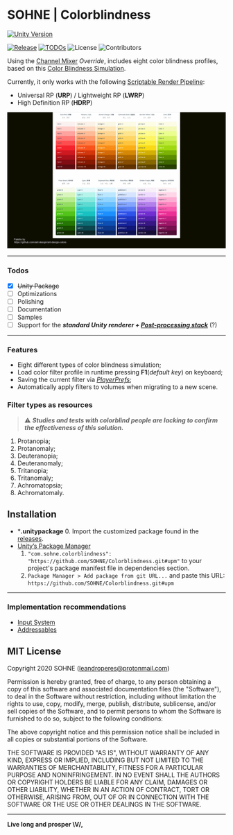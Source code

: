# SOHNE | Colorblindness
[![Unity Version](https://img.shields.io/badge/Unity-2018.4%20LTS+-green.svg?logo=unity&style=for-the-badge&colorA=000000)](https://store.unity.com/download?ref=personal)

[![Release](https://badgen.net/github/release/SOHNE/Colorblindness)][releases]  [![TODOs](https://badgen.net/https/api.tickgit.com/badgen/github.com/SOHNE/Colorblindness)](https://www.tickgit.com/browse?repo=github.com/SOHNE/Colorblindness) ![License](https://badgen.net/github/license/SOHNE/Colorblindness) ![Contributors](https://badgen.net/github/contributors/SOHNE/Colorblindness)

Using the [Channel Mixer] *Override*, includes eight color blindness profiles, based on this [Color Blindness Simulation].

Currently, it only works with the following [Scriptable Render Pipeline]:
  - Universal RP (**URP**) / Lightweight RP (**LWRP**)
  - High Definition RP (**HDRP**)

![Colorblindness demonstration][colorblindness-gif]

---


### Todos

- [x] ~~Unity Package~~
- [ ] Optimizations
- [ ] Polishing
- [ ] Documentation
- [ ] Samples
- [ ] Support for the ***standard Unity renderer + [Post-processing stack]*** (?)

---

### Features

  - Eight different types of color blindness simulation;
  - Load color filter profile in runtime pressing **F1**(*default key*) on keyboard;
  - Saving the current filter via *[PlayerPrefs]*;
  - Automatically apply filters to volumes when migrating to a new scene.

### Filter types as resources
> :warning: ***Studies and tests with colorblind people are lacking to confirm the effectiveness of this solution.***

 1. Protanopia;
 2. Protanomaly;
 3. Deuteranopia;
 4. Deuteranomaly;
 5. Tritanopia;
 6. Tritanomaly;
 7. Achromatopsia;
 8. Achromatomaly.
 
## Installation

 - \***.unitypackage**
	 0. Import the customized package found in the [releases].
- [Unity’s Package Manager]
	1. `"com.sohne.colorblindness": "https://github.com/SOHNE/Colorblindness.git#upm"` to your project's package manifest file in dependencies section.
	2. `Package Manager > Add package from git URL...` and paste this URL: `https://github.com/SOHNE/Colorblindness.git#upm`

---

### Implementation recommendations

- [Input System]
- [Addressables]

MIT License
----

Copyright 2020 SOHNE (leandroperes@protonmail.com)

Permission is hereby granted, free of charge, to any person obtaining a copy of this software and associated documentation files (the "Software"), to deal in the Software without restriction, including without limitation the rights to use, copy, modify, merge, publish, distribute, sublicense, and/or sell copies of the Software, and to permit persons to whom the Software is furnished to do so, subject to the following conditions:

The above copyright notice and this permission notice shall be included in all copies or substantial portions of the Software.

THE SOFTWARE IS PROVIDED "AS IS", WITHOUT WARRANTY OF ANY KIND, EXPRESS OR IMPLIED, INCLUDING BUT NOT LIMITED TO THE WARRANTIES OF MERCHANTABILITY, FITNESS FOR A PARTICULAR PURPOSE AND NONINFRINGEMENT. IN NO EVENT SHALL THE AUTHORS OR COPYRIGHT HOLDERS BE LIABLE FOR ANY CLAIM, DAMAGES OR OTHER LIABILITY, WHETHER IN AN ACTION OF CONTRACT, TORT OR OTHERWISE, ARISING FROM, OUT OF OR IN CONNECTION WITH THE SOFTWARE OR THE USE OR OTHER DEALINGS IN THE SOFTWARE.

-----
**Live long and prosper \V/,**

[//]: # (External links)

[colorblindness-gif]: <https://github.com/SOHNE/Colorblindness/blob/develop/__misc__/demo.gif?raw=true>
[Channel Mixer]: <https://docs.unity3d.com/Packages/com.unity.render-pipelines.universal@7.2/manual/Post-Processing-Channel-Mixer.html>
[Color Blindness Simulation]: <https://web.archive.org/web/20081014161121/http:/www.colorjack.com/labs/colormatrix/>
[Scriptable Render Pipeline]: <https://docs.unity3d.com/Manual/ScriptableRenderPipeline.html>
[PlayerPrefs]: <https://docs.unity3d.com/ScriptReference/PlayerPrefs.html>
[Post-processing stack]: <https://docs.unity3d.com/2018.3/Documentation/Manual/PostProcessing-Stack.html>
[releases]: <https://github.com/SOHNE/Colorblindness/releases>
[Unity’s Package Manager]: <https://docs.unity3d.com/Manual/Packages.html>
[Input System]: <https://docs.unity3d.com/Manual/com.unity.inputsystem.html>
[Addressables]: <https://docs.unity3d.com/Manual/com.unity.addressables.html>

